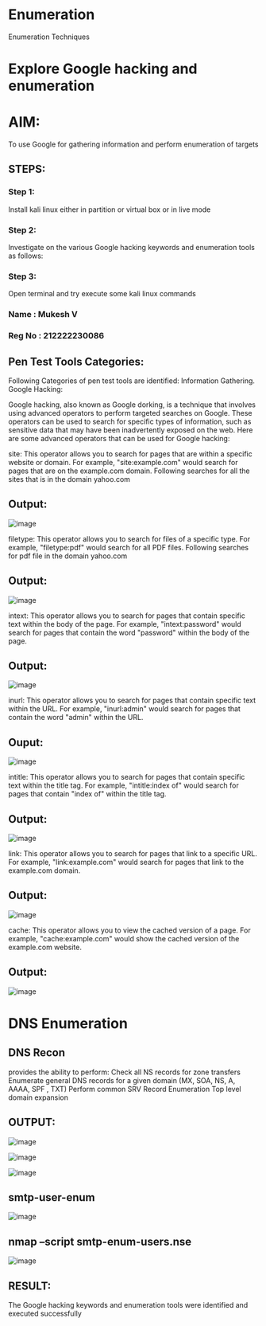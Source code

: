 # Enumeration
Enumeration Techniques

# Explore Google hacking and enumeration 

# AIM:

To use Google for gathering information and perform enumeration of targets

## STEPS:

### Step 1:

Install kali linux either in partition or virtual box or in live mode

### Step 2:

Investigate on the various Google hacking keywords and enumeration tools as follows:


### Step 3:
Open terminal and try execute some kali linux commands

### Name : Mukesh V
### Reg No : 212222230086

## Pen Test Tools Categories:  

Following Categories of pen test tools are identified:
Information Gathering.
Google Hacking:

Google hacking, also known as Google dorking, is a technique that involves using advanced operators to perform targeted searches on Google. These operators can be used to search for specific types of information, such as sensitive data that may have been inadvertently exposed on the web. Here are some advanced operators that can be used for Google hacking:

site: This operator allows you to search for pages that are within a specific website or domain. For example, "site:example.com" would search for pages that are on the example.com domain.
Following searches for all the sites that is in the domain yahoo.com
## Output:
![image](https://github.com/Safeeq-Fazil/Enumeration/assets/118680361/89e26bc4-49bc-477a-bbf5-dfd21cf27af5)



filetype: This operator allows you to search for files of a specific type. For example, "filetype:pdf" would search for all PDF files.
Following searches for pdf file in the domain yahoo.com
## Output:
![image](https://github.com/Safeeq-Fazil/Enumeration/assets/118680361/47a8690e-4ff5-49ed-a6a6-1a20c3474d2a)





intext: This operator allows you to search for pages that contain specific text within the body of the page. For example, "intext:password" would search for pages that contain the word "password" within the body of the page.
## Output:
![image](https://github.com/Safeeq-Fazil/Enumeration/assets/118680361/5a9690e4-2361-4467-acd5-2156ff53eb80)




inurl: This operator allows you to search for pages that contain specific text within the URL. For example, "inurl:admin" would search for pages that contain the word "admin" within the URL.
## Ouput:
![image](https://github.com/Safeeq-Fazil/Enumeration/assets/118680361/090baca5-ad71-4b18-a8e1-3a65dfb5f6cc)



intitle: This operator allows you to search for pages that contain specific text within the title tag. For example, "intitle:index of" would search for pages that contain "index of" within the title tag.
## Output:
![image](https://github.com/Safeeq-Fazil/Enumeration/assets/118680361/e354121d-baaf-4a79-a61c-e1423139c937)


link: This operator allows you to search for pages that link to a specific URL. For example, "link:example.com" would search for pages that link to the example.com domain.
## Output:
![image](https://github.com/Safeeq-Fazil/Enumeration/assets/118680361/209b6ab9-8efa-4a5f-ad79-0eb17ea77dea)



cache: This operator allows you to view the cached version of a page. For example, "cache:example.com" would show the cached version of the example.com website.
## Output:
![image](https://github.com/Safeeq-Fazil/Enumeration/assets/118680361/ecaca3d6-43a5-4f86-b2bd-33ce56fe72ee)


 
# DNS Enumeration


## DNS Recon
provides the ability to perform:
Check all NS records for zone transfers
Enumerate general DNS records for a given domain (MX, SOA, NS, A, AAAA, SPF , TXT)
Perform common SRV Record Enumeration
Top level domain expansion
## OUTPUT:
![image](https://github.com/Safeeq-Fazil/Enumeration/assets/118680361/33ec8d28-f2e4-413c-a387-21c6c8d7f41b)


![image](https://github.com/Safeeq-Fazil/Enumeration/assets/118680361/23c99058-7a25-4a73-ba21-eb1a4c3e0217)


![image](https://github.com/Safeeq-Fazil/Enumeration/assets/118680361/89762631-3188-46d9-979d-012f83f49112)





## smtp-user-enum

![image](https://github.com/Safeeq-Fazil/Enumeration/assets/118680361/cbe2bcb4-68a3-46dd-a25f-57de443ac1b1)




## nmap –script smtp-enum-users.nse <hostname>
![image](https://github.com/Safeeq-Fazil/Enumeration/assets/118680361/e401eeea-280b-4061-9c85-7c3d46d63e62)


  

## RESULT:
The Google hacking keywords and enumeration tools were identified and executed successfully
